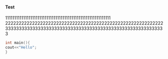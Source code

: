 #### Test

11111111111111111111111111111111111111111111111111111111111 
22222222222222222222222222222222222222222222222222222222222 
33333333333333333333333333333333333333333333333333333333333 

``` c++
int main(){
cout<<"Hello";
}
```
